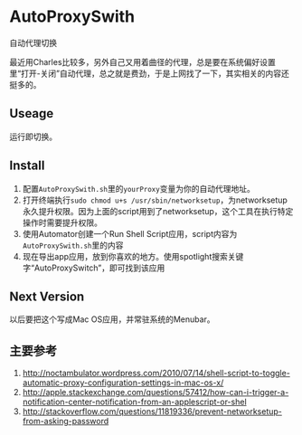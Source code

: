 AutoProxySwith
==============

自动代理切换

最近用Charles比较多，另外自己又用着曲径的代理，总是要在系统偏好设置里“打开-关闭”自动代理，总之就是费劲，于是上网找了一下，其实相关的内容还挺多的。



## Useage
运行即切换。

## Install
1. 配置`AutoProxySwith.sh`里的`yourProxy`变量为你的自动代理地址。
2. 打开终端执行`sudo chmod u+s /usr/sbin/networksetup`，为networksetup永久提升权限。因为上面的script用到了networksetup，这个工具在执行特定操作时需要提升权限。
3. 使用Automator创建一个Run Shell Script应用，script内容为`AutoProxySwith.sh`里的内容
4. 现在导出app应用，放到你喜欢的地方。使用spotlight搜索关键字“AutoProxySwitch”，即可找到该应用

## Next Version
以后要把这个写成Mac OS应用，并常驻系统的Menubar。

## 主要参考
1. http://noctambulator.wordpress.com/2010/07/14/shell-script-to-toggle-automatic-proxy-configuration-settings-in-mac-os-x/
2. http://apple.stackexchange.com/questions/57412/how-can-i-trigger-a-notification-center-notification-from-an-applescript-or-shel
3. http://stackoverflow.com/questions/11819336/prevent-networksetup-from-asking-password
